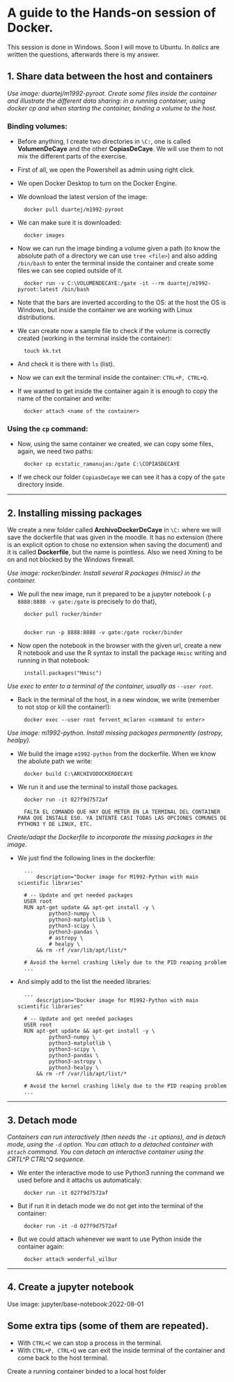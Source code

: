 # A guide to the Hands-on session of Docker.
This session is done in Windows. Soon I will move to Ubuntu. In *italics* are written the questions, afterwards there is my answer.

## 1. Share data between the host and containers

*Use image: duartej/m1992-pyroot. Create some files inside the container and illustrate the different data sharing: in a running container, using docker cp and when starting the container, binding a volume to the host.*

### Binding volumes:
- Before anything, I create two directories in `\C:`, one is called **VolumenDeCaye** and the other **CopiasDeCaye**. We will use them to not mix the different parts of the exercise.
- First of all, we open the Powershell as admin using right click.
- We open Docker Desktop to turn on the Docker Engine.
- We download the latest version of the image:

        docker pull duartej/m1992-pyroot
- We can make sure it is downloaded:

        docker images
- Now we can run the image binding a volume given a path (to know the absolute path of a directory we can use `tree <file>`) and also adding `/bin/bash` to enter the terminal inside the container and create some files we can see copied outside of it.

        docker run -v C:\VOLUMENDECAYE:/gate -it --rm duartej/m1992-pyroot:latest /bin/bash
- Note that the bars are inverted according to the OS: at the host the OS is Windows, but inside the container we are working with Linux distributions.
- We can create now a sample file to check if the volume is correctly created (working in the terminal inside the container):
        
        touch kk.txt
- And check it is there with `ls` (list).
- Now we can exit the terminal inside the container: `CTRL+P, CTRL+Q`.
- If we wanted to get inside the container again it is enough to copy the name of the container and write:

        docker attach <name of the container>
### Using the `cp` command:
- Now, using the same container we created, we can copy some files, again, we need two paths:

        docker cp ecstatic_ramanujan:/gate C:\COPIASDECAYE
- If we check our folder `CopiasDeCaye` we can see it has a copy of the `gate` directory inside.
---
## 2. Installing missing packages
We create a new folder called **ArchivoDockerDeCaye** in `\C:` where we will save the dockerfile that was given in the moodle. It has no extension (there is an explicit option to chose no extension when saving the document) and it is called **Dockerfile**, but the name is pointless. Also we need Xming to be on and not blocked by the Windows firewall.

*Use image: rocker/binder. Install several R packages (Hmisc) in the container.*
- We pull the new image, run it prepared to be a jupyter notebook (`-p 8888:8888 -v gate:/gate` is precisely to do that), 

        docker pull rocker/binder
        
        
        docker run -p 8888:8888 -v gate:/gate rocker/binder     
- Now open the notebook in the browser with the given url, create a new R notebook and use the R syntax to install the package `Hmisc` writing and running in that notebook:

        install.packages("Hmisc")
*Use exec to enter to a terminal of the container, usually as `--user root`.*
- Back in the terminal of the host, in a new window, we write (remember to not stop or kill the container!):
        
        docker exec --user root fervent_mclaren <command to enter>
*Use image: m1992-python. Install missing packages permanently (astropy, healpy).*
- We build the image `m1992-python` from the dockerfile. When we know the abolute path we write:

        docker build C:\ARCHIVODOCKERDECAYE
- We run it and use the terminal to install those packages.
        
        docker run -it 027f9d7572af
        
        FALTA EL COMANDO QUE HAY QUE METER EN LA TERMINAL DEL CONTAINER PARA QUE INSTALE ESO. YA INTENTÉ CASI TODAS LAS OPCIONES COMUNES DE PYTHON3 Y DE LINUX, ETC.
*Create/adapt the Dockerfile to incorporate the missing packages in the image.*
- We just find the following lines in the dockerfile:

        ...
            description="Docker image for M1992-Python with main scientific libraries"

        # -- Update and get needed packages
        USER root
        RUN apt-get update && apt-get install -y \
                python3-numpy \
                python3-matplotlib \
                python3-scipy \
                python3-pandas \
                # astropy \
                # healpy \
            && rm -rf /var/lib/apt/list/*

        # Avoid the kernel crashing likely due to the PID reaping problem
        ...
- And simply add to the list the needed libraries:
        
        ...
            description="Docker image for M1992-Python with main scientific libraries"

        # -- Update and get needed packages
        USER root
        RUN apt-get update && apt-get install -y \
                python3-numpy \
                python3-matplotlib \
                python3-scipy \
                python3-pandas \
                python3-astropy \
                python3-healpy \
            && rm -rf /var/lib/apt/list/*

        # Avoid the kernel crashing likely due to the PID reaping problem
        ...
---
## 3. Detach mode
*Containers can run interactively (then needs the `-it` options), and in detach mode, using the `-d` option. You can attach to a detached container with `attach` command. You can detach an interactive container using the CRTL^P CTRL^Q sequence.*
- We enter the interactive mode to use Python3 running the command we used before and it attachs us automaticaly:

        docker run -it 027f9d7572af
- But if run it in detach mode we do not get into the terminal of the container:

        docker run -it -d 027f9d7572af
- But we could attach whenever we want to use Python inside the container again:

        docker attach wonderful_wilbur
---
## 4. Create a  jupyter notebook

Use image: jupyter/base-notebook:2022-08-01

## Some extra tips (some of them are repeated).
- With `CTRL+C` we can stop a process in the terminal.
- With `CTRL+P, CTRL+Q` we can exit the inside terminal of the container and come back to the host terminal.

Create a running container binded to a local host folder
